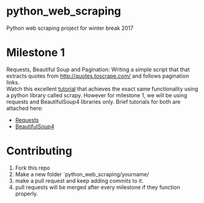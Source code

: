 # python_web_scraping
Python web scraping project for winter break 2017

# Milestone 1
Requests, Beautiful Soup and Pagination: Writing a simple script that that extracts quotes from http://quotes.toscrape.com/ and follows pagination links.  
Watch this excellent [tutorial](https://www.youtube.com/watch?v=vkA1cWN4DEc&list=PLZyvi_9gamL-EE3zQJbU5N3nzJcfNeFHU&index=1) that achieves the exact same functionality using a python library called scrapy. However for milestone 1, we will be using requests and BeautifulSoup4 libraries only. Brief tutorials for both are attached here:
* [Requests](https://www.youtube.com/watch?v=vkA1cWN4DEc&list=PLZyvi_9gamL-EE3zQJbU5N3nzJcfNeFHU&index=1)  
* [BeautifulSoup4](http://www.pythonforbeginners.com/python-on-the-web/beautifulsoup-4-python/)  


# Contributing
1. Fork this repo  
2. Make a new folder `python_web_scraping/yourname/  
3. make a pull request and keep adding commits to it.  
4. pull requests will be merged after every milestone if they function properly.  
